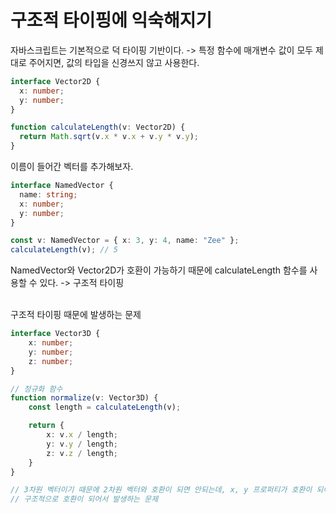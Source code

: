 # 구조적 타이핑에 익숙해지기

자바스크립트는 기본적으로 덕 타이핑 기반이다. -> 특정 함수에 매개변수 값이 모두 제대로 주어지면, 값의 타입을 신경쓰지 않고 사용한다.

```typescript
interface Vector2D {
  x: number;
  y: number;
}

function calculateLength(v: Vector2D) {
  return Math.sqrt(v.x * v.x + v.y * v.y);
}
```

이름이 들어간 벡터를 추가해보자.

```typescript
interface NamedVector {
  name: string;
  x: number;
  y: number;
}

const v: NamedVector = { x: 3, y: 4, name: "Zee" };
calculateLength(v); // 5
```

NamedVector와 Vector2D가 호환이 가능하기 때문에 calculateLength 함수를 사용할 수 있다. -> 구조적 타이핑
<br><br>

구조적 타이핑 때문에 발생하는 문제

```typescript
interface Vector3D {
    x: number;
    y: number;
    z: number;
}

// 정규화 함수
function normalize(v: Vector3D) {
    const length = calculateLength(v);

    return {
        x: v.x / length;
        y: v.y / length;
        z: v.z / length;
    }
}

// 3차원 벡터이기 때문에 2차원 벡터와 호환이 되면 안되는데, x, y 프로퍼티가 호환이 되어서 문제가 생김
// 구조적으로 호환이 되어서 발생하는 문제
```
